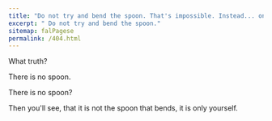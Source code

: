 ```yaml
---
title: "Do not try and bend the spoon. That's impossible. Instead... only try to realize the truth."
excerpt: " Do not try and bend the spoon."
sitemap: falPagese
permalink: /404.html
---
```


What truth?

There is no spoon.

There is no spoon?

Then you'll see, that it is not the spoon that bends, it is only yourself.

<script type="text/javascript">
  var GOOG_FIXURL_LANG = 'en';
  var GOOG_FIXURL_SITE = '{{ site.url }}'
</script>
<script type="text/javascript"
  src="//linkhelp.clients.google.com/tbproxy/lh/wm/fixurl.js">
</script>
